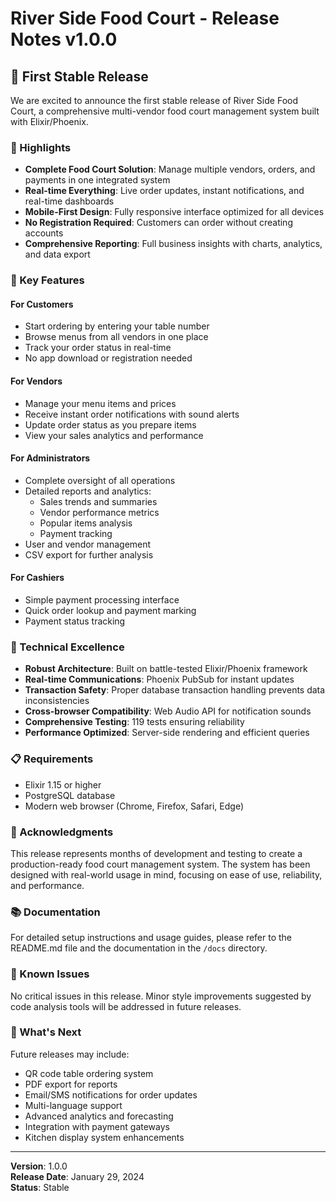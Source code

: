 # River Side Food Court - Release Notes v1.0.0

## 🎉 First Stable Release

We are excited to announce the first stable release of River Side Food Court, a comprehensive multi-vendor food court management system built with Elixir/Phoenix.

### 🌟 Highlights

- **Complete Food Court Solution**: Manage multiple vendors, orders, and payments in one integrated system
- **Real-time Everything**: Live order updates, instant notifications, and real-time dashboards
- **Mobile-First Design**: Fully responsive interface optimized for all devices
- **No Registration Required**: Customers can order without creating accounts
- **Comprehensive Reporting**: Full business insights with charts, analytics, and data export

### 🚀 Key Features

#### For Customers
- Start ordering by entering your table number
- Browse menus from all vendors in one place
- Track your order status in real-time
- No app download or registration needed

#### For Vendors
- Manage your menu items and prices
- Receive instant order notifications with sound alerts
- Update order status as you prepare items
- View your sales analytics and performance

#### For Administrators
- Complete oversight of all operations
- Detailed reports and analytics:
  - Sales trends and summaries
  - Vendor performance metrics
  - Popular items analysis
  - Payment tracking
- User and vendor management
- CSV export for further analysis

#### For Cashiers
- Simple payment processing interface
- Quick order lookup and payment marking
- Payment status tracking

### 🔧 Technical Excellence

- **Robust Architecture**: Built on battle-tested Elixir/Phoenix framework
- **Real-time Communications**: Phoenix PubSub for instant updates
- **Transaction Safety**: Proper database transaction handling prevents data inconsistencies
- **Cross-browser Compatibility**: Web Audio API for notification sounds
- **Comprehensive Testing**: 119 tests ensuring reliability
- **Performance Optimized**: Server-side rendering and efficient queries

### 📋 Requirements

- Elixir 1.15 or higher
- PostgreSQL database
- Modern web browser (Chrome, Firefox, Safari, Edge)

### 🙏 Acknowledgments

This release represents months of development and testing to create a production-ready food court management system. The system has been designed with real-world usage in mind, focusing on ease of use, reliability, and performance.

### 📚 Documentation

For detailed setup instructions and usage guides, please refer to the README.md file and the documentation in the `/docs` directory.

### 🐛 Known Issues

No critical issues in this release. Minor style improvements suggested by code analysis tools will be addressed in future releases.

### 🔮 What's Next

Future releases may include:
- QR code table ordering system
- PDF export for reports
- Email/SMS notifications for order updates
- Multi-language support
- Advanced analytics and forecasting
- Integration with payment gateways
- Kitchen display system enhancements

---

**Version**: 1.0.0  
**Release Date**: January 29, 2024  
**Status**: Stable
